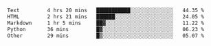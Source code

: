 <!--START_SECTION:waka-->

```txt
Text         4 hrs 20 mins   ███████████░░░░░░░░░░░░░░   44.35 %
HTML         2 hrs 21 mins   ██████░░░░░░░░░░░░░░░░░░░   24.05 %
Markdown     1 hr 5 mins     ██▓░░░░░░░░░░░░░░░░░░░░░░   11.22 %
Python       36 mins         █▓░░░░░░░░░░░░░░░░░░░░░░░   06.23 %
Other        29 mins         █▒░░░░░░░░░░░░░░░░░░░░░░░   05.07 %
```

<!--END_SECTION:waka-->